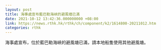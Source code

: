 ```yaml
---
layout: post
title: 海事處宣布藍巴勒海峽的避風塘已滿
date: 2021-10-12 13:42:36.000000000 +08:00
link: https://news.rthk.hk/rthk/ch/component/k2/1614800-20211012.htm
categories: rthk
---
```


海事處宣布，位於藍巴勒海峽的避風塘已滿，請本地船隻使用其他避風塘。
